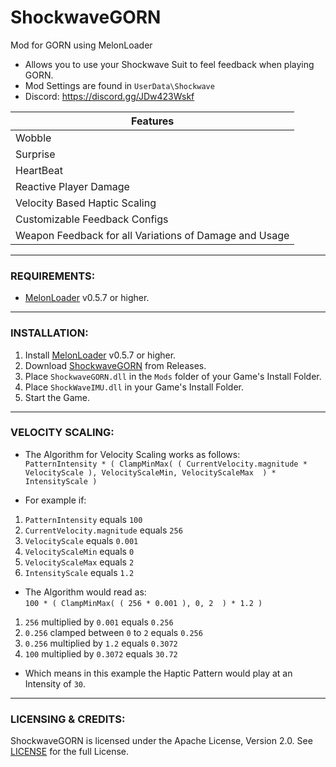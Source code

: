 # ShockwaveGORN
Mod for GORN using MelonLoader  

- Allows you to use your Shockwave Suit to feel feedback when playing GORN.
- Mod Settings are found in ``UserData\Shockwave``
- Discord: https://discord.gg/JDw423Wskf

| Features |
| - |
| Wobble |
| Surprise |
| HeartBeat |
| Reactive Player Damage |
| Velocity Based Haptic Scaling |
| Customizable Feedback Configs | 
| Weapon Feedback for all Variations of Damage and Usage |

---

### REQUIREMENTS:

- [MelonLoader](https://github.com/LavaGang/MelonLoader/releases) v0.5.7 or higher.

---

### INSTALLATION:

1) Install [MelonLoader](https://github.com/LavaGang/MelonLoader/releases) v0.5.7 or higher.
2) Download [ShockwaveGORN](https://github.com/HerpDerpinstine/ShockwaveGORN/releases) from Releases.
3) Place ``ShockwaveGORN.dll`` in the ``Mods`` folder of your Game's Install Folder.
4) Place ``ShockWaveIMU.dll`` in your Game's Install Folder.
4) Start the Game.

---

### VELOCITY SCALING:

- The Algorithm for Velocity Scaling works as follows:  
``PatternIntensity * ( ClampMinMax( ( CurrentVelocity.magnitude * VelocityScale ), VelocityScaleMin, VelocityScaleMax  ) * IntensityScale )``

- For example if:  
1) ``PatternIntensity`` equals ``100``  
2) ``CurrentVelocity.magnitude`` equals ``256``  
3) ``VelocityScale`` equals ``0.001``  
4) ``VelocityScaleMin`` equals ``0``  
5) ``VelocityScaleMax`` equals ``2``  
6) ``IntensityScale`` equals ``1.2`` 

- The  Algorithm would read as:  
``100 * ( ClampMinMax( ( 256 * 0.001 ), 0, 2  ) * 1.2 )``

1) ``256`` multiplied by ``0.001`` equals ``0.256``
2) ``0.256`` clamped between ``0`` to ``2`` equals ``0.256``
3) ``0.256`` multiplied by ``1.2`` equals ``0.3072``
4) ``100`` multiplied by ``0.3072`` equals ``30.72``

- Which means in this example the Haptic Pattern would play at an Intensity of ``30``.


---

### LICENSING & CREDITS:

ShockwaveGORN is licensed under the Apache License, Version 2.0. See [LICENSE](https://github.com/HerpDerpinstine/ShockwaveGORN/blob/master/LICENSE.md) for the full License.